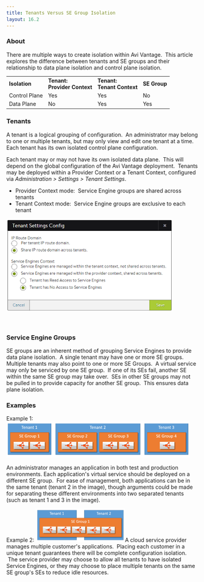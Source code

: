 ```yaml
---
title: Tenants Versus SE Group Isolation
layout: 16.2
---
```

### About

There are multiple ways to create isolation within Avi Vantage.  This article explores the difference between tenants and SE groups and their relationship to data plane isolation and control plane isolation.

<table class=" table table-bordered table-hover">   
<tbody>    
<tr>     
<td><strong> Isolation</strong></td>
<td><strong> Tenant: </strong><br> <strong> Provider Context</strong></td>
<td><strong> Tenant: </strong><br> <strong> Tenant Context</strong></td>
<td><strong> SE Group</strong></td>
</tr>
<tr>     
<td> Control Plane</td>
<td> Yes</td>
<td> Yes</td>
<td> No</td>
</tr>
<tr>     
<td> Data Plane</td>
<td> No</td>
<td> Yes</td>
<td> Yes</td>
</tr>
</tbody>
</table>  

### Tenants

A tenant is a logical grouping of configuration.  An administrator may belong to one or multiple tenants, but may only view and edit one tenant at a time. Each tenant has its own isolated control plane configuration.

Each tenant may or may not have its own isolated data plane.  This will depend on the global configuration of the Avi Vantage deployment.  Tenants may be deployed within a Provider Context or a Tenant Context, configured via *Administration > Settings > Tenant Settings*.

* Provider Context mode:  Service Engine groups are shared across tenants
* Tenant Context mode:  Service Engine groups are exclusive to each tenant 

<a href="img/Tenant.png"><img class="alignnone wp-image-536" src="img/Tenant.png" alt="Tenant" width="437" height="245"></a>

 

### Service Engine Groups

SE groups are an inherent method of grouping Service Engines to provide data plane isolation.  A single tenant may have one or more SE groups.  Multiple tenants may also point to one or more SE Groups.  A virtual service may only be serviced by one SE group.  If one of its SEs fail, another SE within the same SE group may take over.  SEs in other SE groups may not be pulled in to provide capacity for another SE group.  This ensures data plane isolation.   

### Examples

Example 1:
<a href="img/Tenant2.png"><img class="wp-image-588 alignright" src="img/Tenant2.png" alt="Tenant2" width="482" height="95"></a>

An administrator manages an application in both test and production environments. Each application's virtual service should be deployed on a different SE group.  For ease of management, both applications can be in the same tenant (tenant 2 in the image), though arguments could be made for separating these different environments into two separated tenants (such as tenant 1 and 3 in the image).
  

Example 2: 
<a href="img/Tenant1.png"><img class="wp-image-587 alignright" src="img/Tenant1.png" alt="Tenant1" width="235" height="88"></a>A cloud service provider manages multiple customer's applications.  Placing each customer in a unique tenant guarantees there will be complete configuration isolation.  The service provider may choose to allow all tenants to have isolated Service Engines, or they may choose to place multiple tenants on the same SE group's SEs to reduce idle resources.  